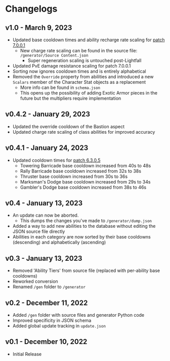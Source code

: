 # Changelogs

## v1.0 - March 9, 2023 

- Updated base cooldown times and ability recharge rate scaling for [patch 7.0.0.1](https://www.bungie.net/7/en/News/article/update_7_0_0_1)
  - New charge rate scaling can be found in the source file: `/generator/Source Content.json`
    - Super regeneration scaling is untouched post-Lightfall
- Updated PvE damage resistance scaling for patch 7.0.0.1
- Sorting now ignores cooldown times and is entirely alphabetical
- Removed the `Override` property from abilities and introduced a new `Scalars` member of the Character Stat objects as a replacement
  - More info can be found in `schema.json`
  - This opens up the possibility of adding Exotic Armor pieces in the future but the multipliers require implementation 

## v0.4.2 - January 29, 2023

- Updated the override cooldown of the Bastion aspect
- Updated charge rate scaling of class abilities for improved accuracy

## v0.4.1 - January 24, 2023

- Updated cooldown times for [patch 6.3.0.5](https://www.bungie.net/7/en/News/article/hotfix_6_3_0_5)
  - Towering Barricade base cooldown increased from 40s to 48s
  - Rally Barricade base cooldown increased from 32s to 38s
  - Thruster base cooldown increased from 30s to 36s
  - Marksman's Dodge base cooldown increased from 29s to 34s
  - Gambler's Dodge base cooldown increased from 38s to 46s

## v0.4 - January 13, 2023

- An update can now be aborted.
  - This dumps the changes you've made to `/generator/dump.json`
- Added a way to add new abilities to the database without editing the JSON source file directly
- Abilities in each category are now sorted by their base cooldowns (descending) and alphabetically (ascending)

## v0.3 - January 13, 2023

- Removed 'Ability Tiers' from source file (replaced with per-ability base cooldowns)
- Reworked conversion
- Renamed `/gen` folder to `/generator`

## v0.2 - December 11, 2022

- Added `/gen` folder with source files and generator Python code
- Improved specificity in JSON schema
- Added global update tracking in `update.json`

## v0.1 - December 10, 2022

- Initial Release
